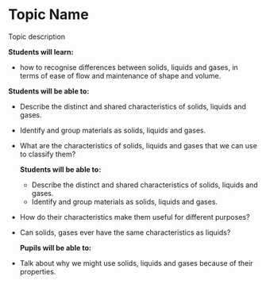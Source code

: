# Topic Name
Topic description

**Students will learn:**
* how to recognise differences between solids, liquids and gases, in terms of ease of flow and maintenance of shape and volume.

 **Students will be able to:**
 * Describe the distinct and shared characteristics of solids, liquids and gases.
 * Identify and group materials as solids, liquids and gases.
* What are the characteristics of solids, liquids and gases that we can use to classify them?

  **Students will be able to:**
  * Describe the distinct and shared characteristics of solids, liquids and gases.
  * Identify and group materials as solids, liquids and gases.

* How do their characteristics make them useful for different purposes?
* Can solids, gases ever have the same characteristics as liquids?

  **Pupils will be able to:**
 * Talk about why we might use solids, liquids and gases because of their properties.

